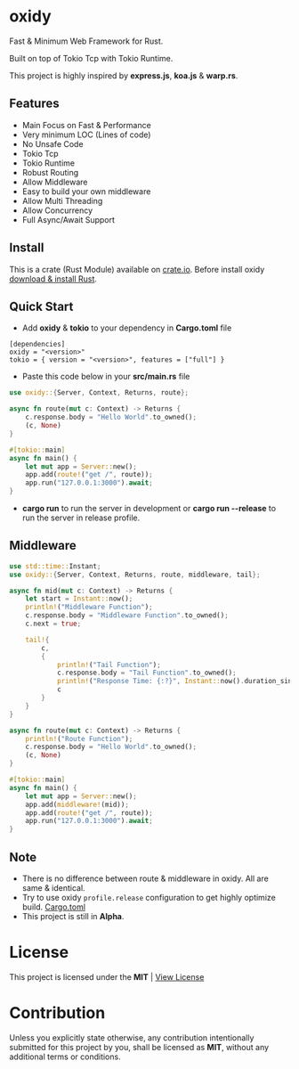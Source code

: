 # oxidy

Fast & Minimum Web Framework for Rust.

Built on top of Tokio Tcp with Tokio Runtime.

This project is highly inspired by **express.js**, **koa.js** & **warp.rs**.

## Features

- Main Focus on Fast & Performance
- Very minimum LOC (Lines of code)
- No Unsafe Code
- Tokio Tcp
- Tokio Runtime
- Robust Routing
- Allow Middleware
- Easy to build your own middleware
- Allow Multi Threading
- Allow Concurrency
- Full Async/Await Support

## Install

This is a crate (Rust Module) available on
[crate.io](https://crates.io/crates/oxidy). Before install oxidy
[download & install Rust](https://www.rust-lang.org/).

## Quick Start

- Add **oxidy** & **tokio** to your dependency in **Cargo.toml** file

```
[dependencies]
oxidy = "<version>"
tokio = { version = "<version>", features = ["full"] }
```

- Paste this code below in your **src/main.rs** file

```rust
use oxidy::{Server, Context, Returns, route};

async fn route(mut c: Context) -> Returns {
    c.response.body = "Hello World".to_owned();
    (c, None)
}

#[tokio::main]
async fn main() {
    let mut app = Server::new();
    app.add(route!("get /", route));
    app.run("127.0.0.1:3000").await;
}
```

- **cargo run** to run the server in development or **cargo run --release** to
  run the server in release profile.

## Middleware

```rust
use std::time::Instant;
use oxidy::{Server, Context, Returns, route, middleware, tail};

async fn mid(mut c: Context) -> Returns {
    let start = Instant::now();
    println!("Middleware Function");
    c.response.body = "Middleware Function".to_owned();
    c.next = true;

    tail!{
        c,
        {
            println!("Tail Function");
            c.response.body = "Tail Function".to_owned();
            println!("Response Time: {:?}", Instant::now().duration_since(start));
            c
        }
    }
}

async fn route(mut c: Context) -> Returns {
    println!("Route Function");
    c.response.body = "Hello World".to_owned();
    (c, None)
}

#[tokio::main]
async fn main() {
    let mut app = Server::new();
    app.add(middleware!(mid));
    app.add(route!("get /", route));
    app.run("127.0.0.1:3000").await;
}
```

## Note

- There is no difference between route & middleware in oxidy. All are same &
  identical.
- Try to use oxidy `profile.release` configuration to get highly optimize build.
  [Cargo.toml](Cargo.toml)
- This project is still in **Alpha**.

# License

This project is licensed under the **MIT** | [View License](LICENSE)

# Contribution

Unless you explicitly state otherwise, any contribution intentionally submitted
for this project by you, shall be licensed as **MIT**, without any additional
terms or conditions.
